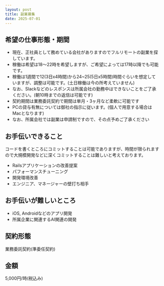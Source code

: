 ```yaml
---
layout: post
title: 副業募集
date: 2025-07-01
---
```


## 希望の仕事形態・期間

- 現在、正社員として務めている会社がありますのでフルリモートの副業を探しています。
- 稼働は希望は18〜22時を希望しますが、ご希望によっては17時以降でも可能です。
- 稼働は1週間で12(3日x4時間)から24~25(5日x5時間)時間ぐらいを想定していますが、調整は可能です。(土日稼働は今の所考えていません)
- なお、Slackなどのレスポンスは所属会社の勤務中はできないことをご了承ください。(朝10時までの返信は可能です)
- 契約期間は業務委託契約で期間は単月・3ヶ月など柔軟に可能です
- PCの貸与有無については御社の指示に従います。(個人で用意する場合はMacとなります)
- なお、所属会社では副業は申請制ですので、その点予めご了承ください

## お手伝いできること

コードを書くところにコミットすることは可能でありますが、時間が限られますので大規模開発などに深くコミットすることは難しいと考えております。  

- Railsアプリケーションの改善提案
- パフォーマンスチューニング
- 開発環境改善
- エンジニア、マネージャーの壁打ち相手

## お手伝いが難しいところ

- iOS, Androidなどのアプリ開発
- 所属企業に関連するAI関連の開発

## 契約形態

業務委託契約(準委任契約)

## 金額

5,000円/時(税込み)
